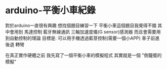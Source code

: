 # arduino-平衡小車紀錄

對於arduino一直很有興趣 想找個題目練習一下 平衡小車這個題目我覺得不錯
其中會用到 馬達控制 藍牙無線通訊 三軸加速度儀(G sensor)感測器 而且會需要用到自動控制的理論
目標是: 可以用手機透過藍芽控制(需要一個小APP) 車子前進 後退 轉彎

在真正實作硬體之前 我先寫了一個平衡小車的模擬程式 其實就是一個 "倒鐘擺的模擬" 

